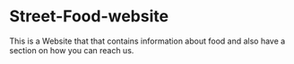 # Street-Food-website
This is a Website that that contains information about food and also have a section on how you can reach us.
